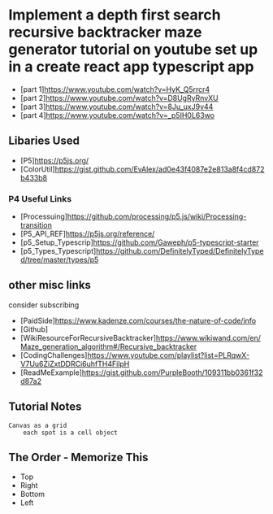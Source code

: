 # Implement a depth first search recursive backtracker maze generator tutorial on youtube set up in a create react app typescript app

* [part 1]https://www.youtube.com/watch?v=HyK_Q5rrcr4
* [part 2]https://www.youtube.com/watch?v=D8UgRyRnvXU
* [part 3]https://www.youtube.com/watch?v=8Ju_uxJ9v44
* [part 4]https://www.youtube.com/watch?v=_p5IH0L63wo

## Libaries Used 

* [P5]https://p5js.org/
* [ColorUtil]https://gist.github.com/EvAlex/ad0e43f4087e2e813a8f4cd872b433b8

### P4 Useful Links
* [Processuing]https://github.com/processing/p5.js/wiki/Processing-transition
* [P5_API_REF]https://p5js.org/reference/
* [p5_Setup_Typescrip]https://github.com/Gaweph/p5-typescript-starter
* [p5_Types_Typescript]https://github.com/DefinitelyTyped/DefinitelyTyped/tree/master/types/p5


## other misc links

consider subscribing

* [PaidSide]https://www.kadenze.com/courses/the-nature-of-code/info
* [Github]
* [WikiResourceForRecursiveBacktracker]https://www.wikiwand.com/en/Maze_generation_algorithm#/Recursive_backtracker
* [CodingChallenges]https://www.youtube.com/playlist?list=PLRqwX-V7Uu6ZiZxtDDRCi6uhfTH4FilpH
* [ReadMeExample]https://gist.github.com/PurpleBooth/109311bb0361f32d87a2

## Tutorial Notes

```
Canvas as a grid
    each spot is a cell object

```
## The Order - Memorize This

* Top 
* Right
* Bottom
* Left